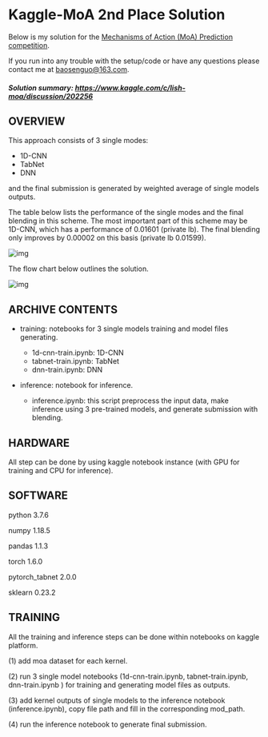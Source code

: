 # Kaggle-MoA 2nd Place Solution



Below is my solution for the [Mechanisms of Action (MoA) Prediction competition](https://www.kaggle.com/c/lish-moa/). 

If you run into any trouble with the setup/code or have any questions please contact me at baosenguo@163.com.

##### Solution summary: https://www.kaggle.com/c/lish-moa/discussion/202256

## OVERVIEW

This approach consists of 3 single modes:

- 1D-CNN
- TabNet
- DNN

and the final submission is generated by weighted average of single models outputs.

The table below lists the performance of the single modes and the final blending in this scheme. 
The most important part of this scheme may be 1D-CNN, which has a performance of 0.01601 (private lb). The final blending only improves by 0.00002 on this basis (private lb 0.01599).

![img](.fig/performance.jpg)

The flow chart below outlines the solution. 

![img](.fig/flowchart.jpg)



## ARCHIVE CONTENTS

- training: notebooks for 3 single models training and model files generating.
  - 1d-cnn-train.ipynb: 1D-CNN
  - tabnet-train.ipynb: TabNet
  - dnn-train.ipynb: DNN

- inference: notebook for inference.
  - inference.ipynb: this script preprocess the input data,  make inference using 3 pre-trained models, and generate submission with blending. 



## HARDWARE

All step can be done by using kaggle notebook instance (with GPU for training and CPU for inference).



## SOFTWARE

python 3.7.6

numpy 1.18.5

pandas 1.1.3

torch 1.6.0

pytorch_tabnet 2.0.0

sklearn 0.23.2


## TRAINING

All the training and inference steps can be done within notebooks on kaggle platform.

(1) add moa dataset for each kernel.

(2) run 3 single model notebooks (1d-cnn-train.ipynb, tabnet-train.ipynb, dnn-train.ipynb ) for training and generating model files as outputs.

(3) add kernel outputs of single models to the inference notebook (inference.ipynb), copy file path and fill in the corresponding mod_path.

(4) run the inference notebook to generate final submission. 

